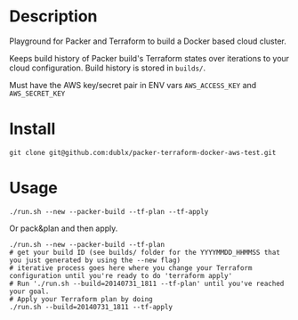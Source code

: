 # Description
Playground for Packer and Terraform to build a Docker based cloud cluster.  

Keeps build history of Packer build's Terraform states over iterations to your cloud configuration. Build history is stored in `builds/`. 

Must have the AWS key/secret pair in ENV vars `AWS_ACCESS_KEY` and `AWS_SECRET_KEY` 


# Install
```shell
git clone git@github.com:dublx/packer-terraform-docker-aws-test.git 
```

# Usage
```shell
./run.sh --new --packer-build --tf-plan --tf-apply
```
Or pack&plan and then apply.
```shell
./run.sh --new --packer-build --tf-plan
# get your build ID (see builds/ folder for the YYYYMMDD_HHMMSS that you just generated by using the --new flag)
# iterative process goes here where you change your Terraform configuration until you're ready to do 'terraform apply'
# Run './run.sh --build=20140731_1811 --tf-plan' until you've reached your goal.
# Apply your Terraform plan by doing 
./run.sh --build=20140731_1811 --tf-apply
```

